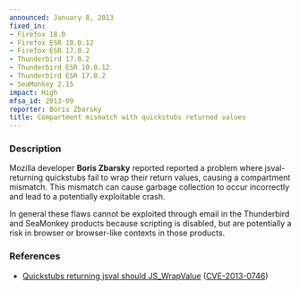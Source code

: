 ```yaml
---
announced: January 8, 2013
fixed_in:
- Firefox 18.0
- Firefox ESR 10.0.12
- Firefox ESR 17.0.2
- Thunderbird 17.0.2
- Thunderbird ESR 10.0.12
- Thunderbird ESR 17.0.2
- SeaMonkey 2.15
impact: High
mfsa_id: 2013-09
reporter: Boris Zbarsky
title: Compartment mismatch with quickstubs returned values
---
```


<h3>Description</h3>

<p>Mozilla developer <strong>Boris Zbarsky</strong> reported reported a problem where jsval-returning quickstubs fail to wrap their return values, causing a compartment mismatch. This mismatch can cause garbage collection to occur incorrectly and lead to a potentially exploitable crash.
</p>

<p class="note">In general these flaws cannot be exploited through email in the Thunderbird and SeaMonkey products because scripting is disabled, but are potentially a risk in browser or browser-like contexts in those products.
</p>


<h3>References</h3>

<ul>
  <li><a href="https://bugzilla.mozilla.org/show_bug.cgi?id=816842">
      Quickstubs returning jsval should JS_WrapValue</a> (<a href="http://cve.mitre.org/cgi-bin/cvename.cgi?name=CVE-2013-0746" class="ex-ref">CVE-2013-0746</a>)</li>
</ul>



